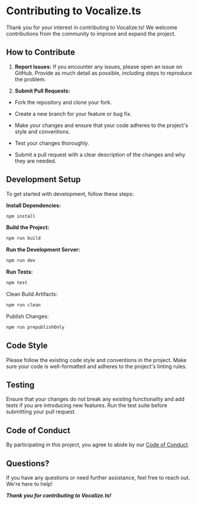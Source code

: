 # Contributing to Vocalize.ts

Thank you for your interest in contributing to Vocalize.ts! We welcome contributions from the community to improve and expand the project.

## How to Contribute

1.  **Report Issues:** If you encounter any issues, please open an issue on GitHub. Provide as much detail as possible, including steps to reproduce the problem.

2.  **Submit Pull Requests:**

- Fork the repository and clone your fork.

- Create a new branch for your feature or bug fix.

- Make your changes and ensure that your code adheres to the project's style and conventions.

- Test your changes thoroughly.

- Submit a pull request with a clear description of the changes and why they are needed.

## Development Setup

To get started with development, follow these steps:

**Install Dependencies:**

```bash
npm install
```

**Build the Project:**

```bash
npm run build
```

**Run the Development Server:**

```bash
npm run dev
```

**Run Tests:**

```bash
npm test
```

Clean Build Artifacts:

```bash
npm run clean
```

Publish Changes:

```bash
npm run prepublishOnly
```

## Code Style

Please follow the existing code style and conventions in the project. Make sure your code is well-formatted and adheres to the project's linting rules.

## Testing

Ensure that your changes do not break any existing functionality and add tests if you are introducing new features. Run the test suite before submitting your pull request.

## Code of Conduct

By participating in this project, you agree to abide by our [Code of Conduct](https://github.com/J3rry320/Vocalize.ts/blob/main/CODE_OF_CONDUCT.md).

## Questions?

If you have any questions or need further assistance, feel free to reach out. We're here to help!

**_Thank you for contributing to Vocalize.ts!_**
